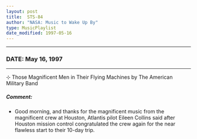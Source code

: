```yaml
---
layout: post
title:  STS-84
author: "NASA: Music to Wake Up By"
type: MusicPlaylist
date_modified: 1997-05-16
---
```


----
### DATE: May 16, 1997
----
⊹ Those Magnificent Men in Their Flying Machines by The American Military Band

##### Comment:
* Good morning, and thanks for the magnificent music from the magnificent crew at Houston, Atlantis pilot Eileen Collins said after Houston mission control congratulated the crew again for the near flawless start to their 10-day trip.
